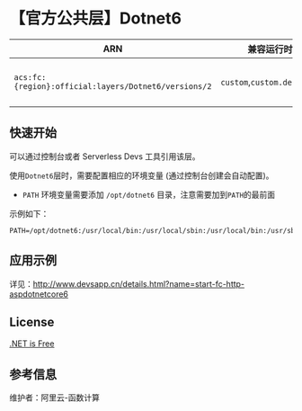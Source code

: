 
# 【官方公共层】Dotnet6

| ARN  |  兼容运行时  | 版本 |
|------|------|--------|
| `acs:fc:{region}:official:layers/Dotnet6/versions/2` | `custom`,`custom.debian10`   | ASP.NET Core Runtime 6.0.5 |

## 快速开始
可以通过控制台或者 Serverless Devs 工具引用该层。

使用`Dotnet6`层时，需要配置相应的环境变量 (通过控制台创建会自动配置)。
- `PATH` 环境变量需要添加 `/opt/dotnet6` 目录，注意需要加到`PATH`的最前面

示例如下：
```shell
PATH=/opt/dotnet6:/usr/local/bin:/usr/local/sbin:/usr/local/bin:/usr/sbin:/usr/bin:/sbin:/bin:/opt/bin
```

## 应用示例
详见：http://www.devsapp.cn/details.html?name=start-fc-http-aspdotnetcore6

## License
[.NET is Free](https://dotnet.microsoft.com/en-us/platform/free)

## 参考信息
维护者：阿里云-函数计算